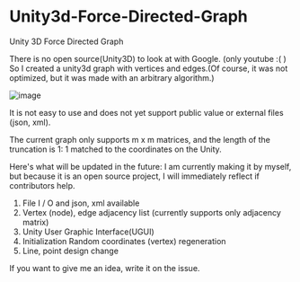 # Unity3d-Force-Directed-Graph
Unity 3D Force Directed Graph

There is no open source(Unity3D) to look at with Google. (only youtube :( )
So I created a unity3d graph with vertices and edges.(Of course, it was not optimized, but it was made with an arbitrary algorithm.)

![image](https://user-images.githubusercontent.com/13187010/55126313-0a16a300-5150-11e9-8031-fa635bff8efe.png)

It is not easy to use and does not yet support public value or external files (json, xml).

The current graph only supports m x m matrices, and the length of the truncation is 1: 1 matched to the coordinates on the Unity.

Here's what will be updated in the future: I am currently making it by myself, but because it is an open source project, I will immediately reflect if contributors help.

1. File I / O and json, xml available
2. Vertex (node), edge adjacency list (currently supports only adjacency matrix)
3. Unity User Graphic Interface(UGUI)
4. Initialization Random coordinates (vertex) regeneration
5. Line, point design change

If you want to give me an idea, write it on the issue.
